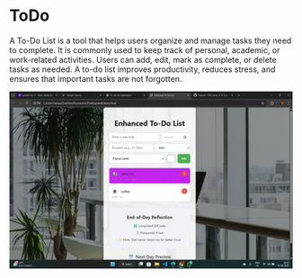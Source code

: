 # ToDo
A To-Do List is a tool that helps users organize and manage tasks they need to complete. It is commonly used to keep track of personal, academic, or work-related activities.  Users can add, edit, mark as complete, or delete tasks as needed. A to-do list improves productivity, reduces stress, and ensures that important tasks are not forgotten.

![image alt](https://github.com/RamyaS-1701/ToDo/blob/e01360e1886cd1c1d82db6bc5d1c363c0ffc7b86/Screenshot%20(86).png)

